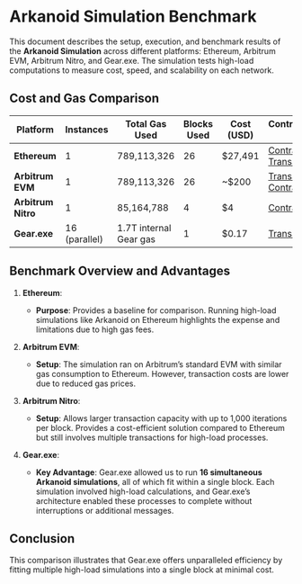 # Arkanoid Simulation Benchmark

This document describes the setup, execution, and benchmark results of the **Arkanoid Simulation** across different platforms: Ethereum, Arbitrum EVM, Arbitrum Nitro, and Gear.exe. The simulation tests high-load computations to measure cost, speed, and scalability on each network.

## Cost and Gas Comparison

| Platform           | Instances        | Total Gas Used       | Blocks Used | Cost (USD)  | Contract/Transaction Link |
|--------------------|------------------|----------------------|-------------|-------------|----------------------------|
| **Ethereum**       | 1                | 789,113,326         | 26          | $27,491     | [Contract](https://holesky.etherscan.io/address/0x352f3a3F3EbcfcB5bb5CF8b9D1F3BfAD0142718f#readContract) / [Transactions](https://holesky.etherscan.io/txs?a=0x352f3a3F3EbcfcB5bb5CF8b9D1F3BfAD0142718f) |
| **Arbitrum EVM**   | 1                | 789,113,326         | 26           | ~$200       | [Transaction](https://sepolia.arbiscan.io/tx/0xf15f91abe72e99755516cf5f0e6201259b2ba6e8c94667915b2848c1bbc30f73) / [Contract](https://sepolia.arbiscan.io/address/0xa7b53da5ab4656a95d2b24142264c3465777a453) |
| **Arbitrum Nitro** | 1                | 85,164,788          | 4           | $4          | [Contract](https://sepolia.arbiscan.io/address/0xd133536f5ea11d8d1e8eb39b872ded09271eba9f) |
| **Gear.exe**       | 16 (parallel)    | 1.7T internal Gear gas | 1       | $0.17       | [Transaction](https://holesky.etherscan.io/tx/0x0b7eadb0bf73476fa90d80a2b761fc5fb1d3b19a031bed7e7d98a978824b3d50) |

## Benchmark Overview and Advantages

1. **Ethereum**:
   - **Purpose**: Provides a baseline for comparison. Running high-load simulations like Arkanoid on Ethereum highlights the expense and limitations due to high gas fees.

2. **Arbitrum EVM**:
   - **Setup**: The simulation ran on Arbitrum’s standard EVM with similar gas consumption to Ethereum. However, transaction costs are lower due to reduced gas prices.

3. **Arbitrum Nitro**:
   - **Setup**: Allows larger transaction capacity with up to 1,000 iterations per block. Provides a cost-efficient solution compared to Ethereum but still involves multiple transactions for high-load processes.

4. **Gear.exe**:
   - **Key Advantage**: Gear.exe allowed us to run **16 simultaneous Arkanoid simulations**, all of which fit within a single block. Each simulation involved high-load calculations, and Gear.exe’s architecture enabled these processes to complete without interruptions or additional messages.

## Conclusion

This comparison illustrates that Gear.exe offers unparalleled efficiency by fitting multiple high-load simulations into a single block at minimal cost.